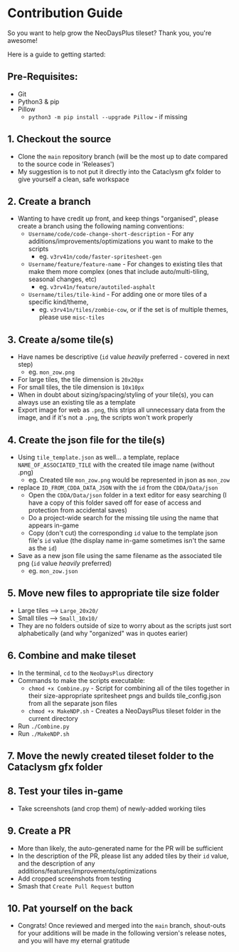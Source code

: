 # Contribution Guide
So you want to help grow the NeoDaysPlus tileset? Thank you, you're awesome! 

Here is a guide to getting started:

## Pre-Requisites:
- Git
- Python3 & pip
- Pillow
    - `python3 -m pip install --upgrade Pillow` - if missing

## 1. Checkout the source
- Clone the `main` repository branch (will be the most up to date compared to the source code in 'Releases')
- My suggestion is to not put it directly into the Cataclysm gfx folder to give yourself a clean, safe workspace

## 2. Create a branch
- Wanting to have credit up front, and keep things "organised", please create a branch using the following naming conventions:
    - `Username/code/code-change-short-description` - For any additions/improvements/optimizations you want to make to the scripts
        - eg. `v3rv41n/code/faster-spritesheet-gen`
    - `Username/feature/feature-name` - For changes to existing tiles that make them more complex (ones that include auto/multi-tiling, seasonal changes, etc)
        - eg. `v3rv41n/feature/autotiled-asphalt`
    - `Username/tiles/tile-kind` - For adding one or more tiles of a specific kind/theme, 
        - eg. `v3rv41n/tiles/zombie-cow`, or if the set is of multiple themes, please use `misc-tiles`

## 3. Create a/some tile(s)
- Have names be descriptive (`id` value *heavily* preferred - covered in next step)
    - eg. `mon_zow.png`
- For large tiles, the tile dimension is `20x20px`
- For small tiles, the tile dimension is `10x10px`
- When in doubt about sizing/spacing/styling of your tile(s), you can always use an existing tile as a template
- Export image for web as `.png`, this strips all unnecessary data from the image, and if it's not a `.png`, the scripts won't work properly

## 4. Create the json file for the tile(s)
- Using `tile_template.json` as well... a template, replace `NAME_OF_ASSOCIATED_TILE` with the created tile image name (without .png)
    - eg. Created tile `mon_zow.png` would be represented in json as `mon_zow`
- replace `ID_FROM_CDDA_DATA_JSON` with the `id` from the `CDDA/Data/json`
    - Open the `CDDA/Data/json` folder in a text editor for easy searching (I have a copy of this folder saved off for ease of access and protection from accidental saves)
    - Do a project-wide search for the missing tile using the name that appears in-game
    - Copy (don't cut) the corresponding `id` value to the template json file's `id` value (the display name in-game sometimes isn't the same as the `id`)
- Save as a new json file using the same filename as the associated tile png (`id` value *heavily* preferred)
    - eg. `mon_zow.json`

## 5. Move new files to appropriate tile size folder
- Large tiles --> `Large_20x20/`
- Small tiles --> `Small_10x10/`
- They are no folders outside of size to worry about as the scripts just sort alphabetically (and why "organized" was in quotes earier)

## 6. Combine and make tileset
- In the terminal, `cd` to the `NeoDaysPlus` directory
- Commands to make the scripts executable:
    - `chmod +x Combine.py` - Script for combining all of the tiles together in their size-appropriate spritesheet pngs and builds tile_config.json from all the separate json files
    - `chmod +x MakeNDP.sh` - Creates a NeoDaysPlus tileset folder in the current directory
- Run `./Combine.py`
- Run `./MakeNDP.sh`

## 7. Move the newly created tileset folder to the Cataclysm gfx folder

## 8. Test your tiles in-game
- Take screenshots (and crop them) of newly-added working tiles

## 9. Create a PR
- More than likely, the auto-generated name for the PR will be sufficient
- In the description of the PR, please list any added tiles by their `id` value, and  the description of any additions/features/improvements/optimizations
- Add cropped screenshots from testing
- Smash that `Create Pull Request` button

## 10. Pat yourself on the back
- Congrats! Once reviewed and merged into the `main` branch, shout-outs for your additions will be made in the following version's release notes, and you will have my eternal gratitude
